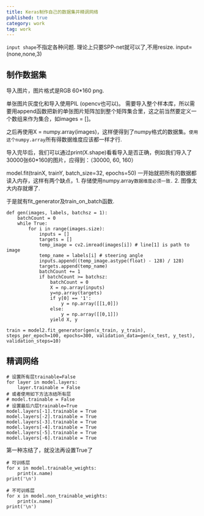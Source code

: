 ```yaml
---
title: Keras制作自己的数据集并精调网络
published: true
category: work
tag: work 
---
```


`input shape`不指定各种问题. 理论上只要SPP-net就可以了,不用resize.
input=(none,none,3)


## 制作数据集

导入图片，图片格式是RGB 60*160 png.

单张图片灰度化和导入使用PIL (opencv也可以)。
需要导入整个样本库，所以需要用append函数把新的单张图片矩阵加到整个矩阵集合里，这之前当然要定义一个数组来作为集合，如images = []。

之后再使用X = numpy.array(images)，这样便得到了numpy格式的数据集。`使用这个numpy.array`所有得数据维度应该都一样才行.

导入完毕后，我们可以通过print(X.shape)看看导入是否正确，例如我们导入了30000张60*160的图片，应得到：（30000, 60, 160）

model.fit(trainX, trainY, batch_size=32, epochs=50) 一开始就把所有的数据都读入内存，这样有两个缺点，1. 存储使用numpy.array`数据维度必须一致.` 2. 图像太大内存就爆了.

于是就有fit_generator及train_on_batch函数. 

```
def gen(images, labels, batchsz = 1):
    batchCount = 0
    while True:
        for i in range(images.size):
            inputs = []
            targets = []
            temp_image = cv2.imread(images[i]) # line[1] is path to image
            temp_name = labels[i] # steering angle
            inputs.append((temp_image.astype(float) - 128) / 128)
            targets.append(temp_name)
            batchCount += 1
            if batchCount >= batchsz:
                batchCount = 0
                X = np.array(inputs)
                y=np.array(targets)
                if y[0] == '1':
                    y = np.array([[1,0]])
                else:
                    y = np.array([[0,1]])
                yield X, y

```

```
train = model2.fit_generator(gen(x_train, y_train), steps_per_epoch=100, epochs=300, validation_data=gen(x_test, y_test), validation_steps=10)
```

## 精调网络
```
# 设置所有层trainable=False
for layer in model.layers:
    layer.trainable = False
# 或者使用如下方法冻结所有层
# model.trainable = False 
# 设置最后六层trainable=True
model.layers[-1].trainable = True
model.layers[-2].trainable = True
model.layers[-3].trainable = True
model.layers[-4].trainable = True
model.layers[-5].trainable = True
model.layers[-6].trainable = True
```

第一种冻结了，就没法再设置True了

```
# 可训练层
for x in model.trainable_weights:
    print(x.name)
print('\n')

# 不可训练层
for x in model.non_trainable_weights:
    print(x.name)
print('\n')
```
